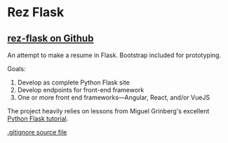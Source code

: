 # Rez Flask

[rez-flask on Github](https://github.com/reotch/rez-flask)
---
An attempt to make a resume in Flask.
Bootstrap included for prototyping.

Goals:
<ol>
    <li>Develop as complete Python Flask site</li>
    <li>Develop endpoints for front-end framework</li>
    <li>One or more front end frameworks&mdash;Angular, React, and/or VueJS</li>
</ol>

The project heavily relies on lessons from Miguel Grinberg's excellent [Python Flask tutorial](https://blog.miguelgrinberg.com/post/the-flask-mega-tutorial-part-i-hello-world).

[.gitignore source file](https://github.com/github/gitignore/blob/master/Python.gitignore)